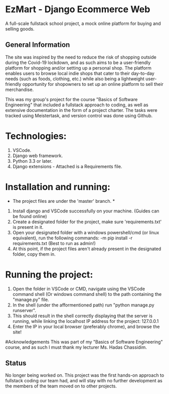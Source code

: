 # EzMart - Django Ecommerce Web
A full-scale fullstack school project, a mock online platform for buying and selling goods.

## General Information
The site was inspired by the need to reduce the risk of shopping outside during the Covid-19 lockdown,
and as such aims to be a user-friendly platform for shopping and/or setting up a personal shop.
The platform enables users to browse local indie shops that cater to their day-to-day needs (such as foods, clothing, etc.)
while also being a lightweight user-friendly opportunity for shopowners to set up an online platform to sell their merchandise.

This was my group's project for the course "Basics of Software Engineering" that included a fullstack approach to coding, as well as extensive documentation in the form of a project charter. The tasks were tracked using Meistertask, and version control was done using Github.


# Technologies:
1. VSCode.
2. Django web framework.
3. Python 3.3 or later.
4. Django extensions - Attached is a Requirements file.


        
# Installation and running:
* The project files are under the 'master' branch. *
1. Install django and VSCode successfully on your machine. (Guides can be found online)
2. Create a designated folder for the project, make sure 'requirements.txt' is present in it.
3. Open your designated folder with a windows powershell/cmd (or linux equivalent), run the following commands:
    -m pip install -r requirements.txt		(Best to run as admin!)
4. At this point, if the project files aren't already present in the designated folder, copy them in.


# Running the project:

1. Open the folder in VSCode or CMD, navigate using the VSCode command shell (Or windows command shell) to the path containing
   the "manage.py" file.
2. In the shell (under the afformentioned path) run "python manage.py runserver".
3. This should result in the shell correctly displaying that the server is running, while linking the localhost IP address
   for the project: 127.0.0.1
4. Enter the IP in your local browser (preferably chrome), and browse the site! 

#Acknowledgements
This was part of my "Basics of Software Engineering" course, and as such I must thank my lecturer Ms. Hadas Chassidim.
## Status
No longer being worked on. This project was the first hands-on approach to fullstack coding our team had, and will stay with no further development as the members of the team moved on to other projects.
